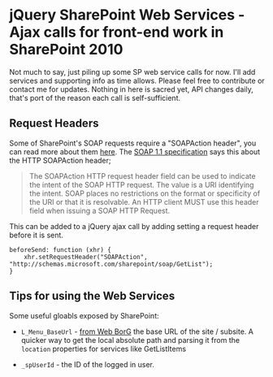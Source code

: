 jQuery SharePoint Web Services - Ajax calls for front-end work in SharePoint 2010
================================

Not much to say, just piling up some SP web service calls for now. I'll add services and supporting info as time allows. Please feel free to contribute or contact me for updates. Nothing in here is sacred yet, API changes daily, that's port of the reason each call is self-sufficient.

Request Headers
---

Some of SharePoint's SOAP requests require a "SOAPAction header", you can read more about them [here](http://www.oreillynet.com/xml/blog/2002/11/unraveling_the_mystery_of_soap.html). The [SOAP 1.1 specification](http://www.w3.org/TR/2000/NOTE-SOAP-20000508/) says this about the HTTP SOAPAction header;
> The SOAPAction HTTP request header field can be used to indicate the intent of the SOAP HTTP request. The value is a URI identifying the intent. SOAP places no restrictions on the format or specificity of the URI or that it is resolvable. An HTTP client MUST use this header field when issuing a SOAP HTTP Request.

This can be added to a jQuery ajax call by adding setting a request header before it is sent.

    beforeSend: function (xhr) {
        xhr.setRequestHeader("SOAPAction", "http://schemas.microsoft.com/sharepoint/soap/GetList");
    }

Tips for using the Web Services
---

Some useful gloabls exposed by SharePoint:

* `L_Menu_BaseUrl` - [from Web BorG](http://webborg.blogspot.ca/2008/07/couple-of-useful-javascript-global.html) the base URL of the site / subsite. A quicker way to get the local absolute path and parsing it from the `location` properties for services like GetListItems

* `_spUserId` - the ID of the logged in user.